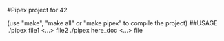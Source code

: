 #Pipex project for 42

(use "make", "make all" or "make pipex" to compile the project)
##USAGE
./pipex file1 <cmd1> <cmd2> <...> file2
./pipex here_doc <LIMITER> <cmd> <cmd1> <...> file